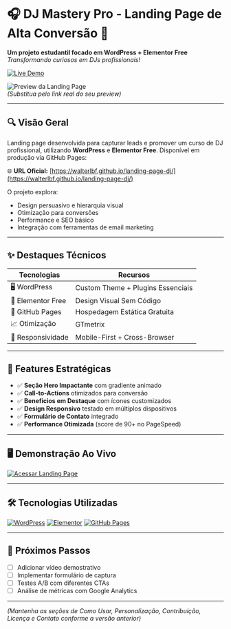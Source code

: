 # 🎧 DJ Mastery Pro - Landing Page de Alta Conversão 🚀

**Um projeto estudantil focado em WordPress + Elementor Free**  
*Transformando curiosos em DJs profissionais!*

[![Live Demo](https://img.shields.io/badge/-Acesse_agora!-FF4E00?style=for-the-badge&logo=wordpress&logoColor=white)](https://walterlbf.github.io/landing-page-dj/)

![Preview da Landing Page](link-para-sua-imagem-ou-gif.gif)  
*(Substitua pelo link real do seu preview)*

---

## 🔍 **Visão Geral**
Landing page desenvolvida para capturar leads e promover um curso de DJ profissional, utilizando **WordPress** e **Elementor Free**. Disponível em produção via GitHub Pages:

🌐 **URL Oficial:** [https://walterlbf.github.io/landing-page-dj/](https://walterlbf.github.io/landing-page-dj/)

O projeto explora:
- Design persuasivo e hierarquia visual
- Otimização para conversões
- Performance e SEO básico
- Integração com ferramentas de email marketing

---

## ✨ **Destaques Técnicos**
| **Tecnologias**         | **Recursos**                             |
|-------------------------|------------------------------------------|
| 🖥️ WordPress            | Custom Theme + Plugins Essenciais        |
| 🎨 Elementor Free        | Design Visual Sem Código                 |
| 🚀 GitHub Pages          | Hospedagem Estática Gratuita             |
| 📈 Otimização            | GTmetrix | Google PageSpeed Insights       |
| 📱 Responsividade        | Mobile-First + Cross-Browser             |

---

## 🎯 **Features Estratégicas**
- ✅ **Seção Hero Impactante** com gradiente animado
- ✅ **Call-to-Actions** otimizados para conversão
- ✅ **Benefícios em Destaque** com ícones customizados
- ✅ **Design Responsivo** testado em múltiplos dispositivos
- ✅ **Formulário de Contato** integrado
- ✅ **Performance Otimizada** (score de 90+ no PageSpeed)

---

## 🖥️ **Demonstração Ao Vivo**
[![Acessar Landing Page](https://img.shields.io/badge/-CLIQUE_AQUI_PARA_TESTAR-FF4E00?style=for-the-badge&logo=google-chrome&logoColor=white)](https://walterlbf.github.io/landing-page-dj/)

---

## 🛠️ **Tecnologias Utilizadas**
[![WordPress](https://img.shields.io/badge/WordPress-21759B?style=flat-square&logo=wordpress&logoColor=white)](https://wordpress.org)
[![Elementor](https://img.shields.io/badge/Elementor-9146FF?style=flat-square&logo=elementor&logoColor=white)](https://elementor.com)
[![GitHub Pages](https://img.shields.io/badge/GitHub_Pages-181717?style=flat-square&logo=github&logoColor=white)](https://pages.github.com)

---

## 📌 **Próximos Passos**
- [ ] Adicionar vídeo demostrativo
- [ ] Implementar formulário de captura
- [ ] Testes A/B com diferentes CTAs
- [ ] Análise de métricas com Google Analytics

---

*(Mantenha as seções de Como Usar, Personalização, Contribuição, Licença e Contato conforme a versão anterior)*